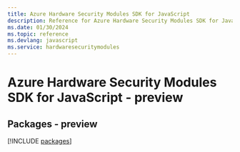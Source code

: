 ```yaml
---
title: Azure Hardware Security Modules SDK for JavaScript
description: Reference for Azure Hardware Security Modules SDK for JavaScript
ms.date: 01/30/2024
ms.topic: reference
ms.devlang: javascript
ms.service: hardwaresecuritymodules
---
```

# Azure Hardware Security Modules SDK for JavaScript - preview
## Packages - preview
[!INCLUDE [packages](hardware-security-modules-index.md)]